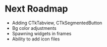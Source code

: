# Next Roadmap
- Adding CTkTabview, CTkSegmentedButton
- Bg color adjustments
- Spawning widgets in frames
- Ability to add icon files